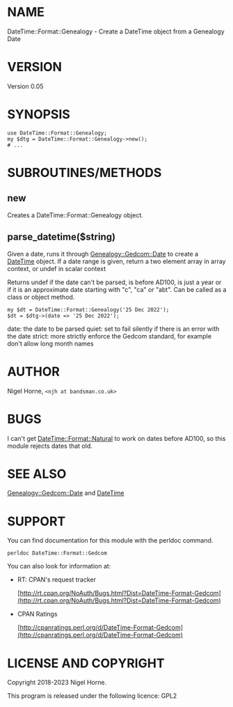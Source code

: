 # NAME

DateTime::Format::Genealogy - Create a DateTime object from a Genealogy Date

# VERSION

Version 0.05

# SYNOPSIS

    use DateTime::Format::Genealogy;
    my $dtg = DateTime::Format::Genealogy->new();
    # ...

# SUBROUTINES/METHODS

## new

Creates a DateTime::Format::Genealogy object.

## parse\_datetime($string)

Given a date,
runs it through [Genealogy::Gedcom::Date](https://metacpan.org/pod/Genealogy%3A%3AGedcom%3A%3ADate) to create a [DateTime](https://metacpan.org/pod/DateTime) object.
If a date range is given, return a two element array in array context, or undef in scalar context

Returns undef if the date can't be parsed,
is before AD100,
is just a year or if it is an approximate date starting with "c", "ca" or "abt".
Can be called as a class or object method.

    my $dt = DateTime::Format::Genealogy('25 Dec 2022');
    $dt = $dtg->(date => '25 Dec 2022');

date: the date to be parsed
quiet: set to fail silently if there is an error with the date
strict: more strictly enforce the Gedcom standard, for example don't allow long month names

# AUTHOR

Nigel Horne, `<njh at bandsman.co.uk>`

# BUGS

I can't get [DateTime::Format::Natural](https://metacpan.org/pod/DateTime%3A%3AFormat%3A%3ANatural) to work on dates before AD100,
so this module rejects dates that old.

# SEE ALSO

[Genealogy::Gedcom::Date](https://metacpan.org/pod/Genealogy%3A%3AGedcom%3A%3ADate) and
[DateTime](https://metacpan.org/pod/DateTime)

# SUPPORT

You can find documentation for this module with the perldoc command.

    perldoc DateTime::Format::Gedcom

You can also look for information at:

- RT: CPAN's request tracker

    [http://rt.cpan.org/NoAuth/Bugs.html?Dist=DateTime-Format-Gedcom](http://rt.cpan.org/NoAuth/Bugs.html?Dist=DateTime-Format-Gedcom)

- CPAN Ratings

    [http://cpanratings.perl.org/d/DateTime-Format-Gedcom](http://cpanratings.perl.org/d/DateTime-Format-Gedcom)

# LICENSE AND COPYRIGHT

Copyright 2018-2023 Nigel Horne.

This program is released under the following licence: GPL2
